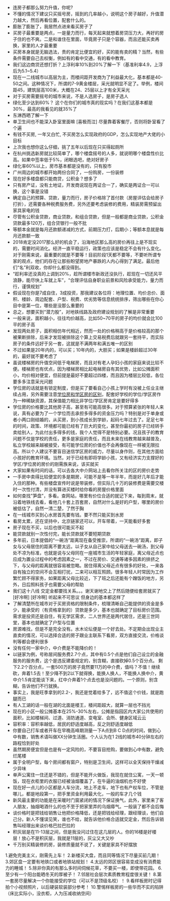- 连房子都那么努力升值，你呢?
- 不懂的情况下建议只买摇号房，摇到的几率越小，说明这个房子越好，升值潜力越大，然后再看位置，配套什么的。
- 膨胀了膨胀了，我居然点进来看买房子了
- 买房子最重要是两点，一是量力而行，每天起来就想着房贷压力大，再好的房子住的也不爽。二是和谁住在里面，毕竟房子只是个容器，而且还能买卖再换，家里的人才最重要
- 买房本身就是无脑选法，贵的肯定比便宜的好，买的能有卖的精？当然，有些条件需要自己去权衡，例如有的看中交通，有的看中教育。
- 我们这边商贷还想打折？上浮利率10%到20%了解一下（基准利率4.9，上浮后为5.1~5.4）
- 现在一二线城市以高层为主，而楼间距开发商为了利益最大化，基本都是40-50之间。这种情况下，所谓的7-9黄金楼层，采光就明显不足了。举例，楼间距45，建筑层高100米，大概在24、25层以上才有全天采光
- 对于买房需要摇号的城市来说，不是人选房子，是房子选人
- 绿化至少达到60%？ 这个在你们的城市真的现实吗？在我们这基本都是30%，最高的我看见的就35%了
- 东淋西晒了解一下
- 单卫生间也不能深入卧室里面嘛 [喜极而泣] 尽量靠着客餐厅，否则将卧室看了个遍
- 有钱不买房, 一年又白忙, 不买房怎么实现政府的GDP，怎么实现地产大佬的小目标
- 上次我也想你这么仔细，挑了五年以后现在只买得起厕所
- 在杭州挑选新房就比较简单了，哪个楼盘摇号的人多，就说明哪个楼盘性价比高。如果中签率低于5%，闭眼选吧，绝对好房子
- 绿化率60%以上，房市基本都是没有的，只有股市
- 广州周边的城市都开始两份合同了，一份购房，一份装修
- 现在好多楼盘都只能商贷，公积金？想多了
- 只有房产证，没有土地证，开发商说现在两证合一了，确实是两证合一可以换，这个事是没错
- 确定自己的预算、贷款，量力而行，房子价格除了首付款（房屋评估会给房子打折），还需要各种税费服务费，另外还要考虑装修的费用，精装房需预留出家具家电的钱
- 尽管有公积金贷款，商业贷款，和组合贷款，但是一般都是商业贷款，公积金贷款最多120万，组合贷银行一般不批
- 等额本金就是每月还款额递减的方式，前期压力打，后期小；等额本息就是每月还款额一致
- 2018肯定没2017那么好的机会了，沿海地区那么高的房价再往上是不现实的，需要时间消化。经济一直平稳运行，政策也应该是稳定不会有什么变化。对于刚需来说，最重要的就是不要等！目前阶段1天都不要等，不要听所谓专家的观点，他们的存在让那些盼望房地产暴跌的人内心得到了满足。最后他们“名”利双收，你却什么都没得到。
- “趁利率还没真的上调到20%，趁所谓楼市新政还没执行，趁现在一切还风平浪静，能尽快上车就上车”，“合理评估自身职业前景和风险承受能力，量力而行，谨慎规划”
- 假设现在你是7成自住，3成投资，那我建议各位将：地理位置、均价总价、面积、楼龄、周边配套、户型、税费、优劣势等信息统统排序，筛出哪些在你心目中是第一位，哪些是没那么重要的
- 总之，想要买到“潜力股”，对地铁线路及政府建设规划的了解是非常重要
- 一般来说，面积越小，往往均价越高，比如50~70平的房子的均价就会比100平的房子高
- 发现两处房子，面积相仿年代相近，然而一处的价格稍高于是价格较高的那个被果断排除，后来才发现被排除这个算上交易税费后就跟另一套持平，而实际房子的条件远好于另一套，这就是不满两年和满五唯一的区别
- 不过如果是20年内的，可以买；10年内的，大胆买；如果是楼龄超过30年的，最好就不要考虑了
- 虽说楼梯房的升值空间低于电梯房，而且对有老人孕妇小孩的家庭来说比较不便。楼梯房也有优点，因为楼梯房相比起电梯房自有其优势，比如公摊面积小，均价相对便宜，但前提是最好不要超过四楼，而且因为楼层比较低，各位要多多注意采光问题
- 学位房的话就是有锁定制度，但是买了要看自己小孩上学时有没被上任业主继续占用，另外需要注意[学位房和学区房的区别](https://www.zhihu.com/question/23601668)，配套好学校的学位/学区房作为一种稀缺资源，其保值能力相比非学位/学区房肯定是要好得多
- 学位房的价格要比其他房子高，甚至有可能高很多。对于预算紧张的年轻人来说，真有必要为了一个学位而去承担多得多的资金压力吗？特别是对于单身或者小两口刚结婚的，从买房，到小孩成长到学龄，起码七年过去了。足足七年的时间，政策、环境都可能已经有了巨大的变化，甚至你最初的房子已经转手卖给别人，为此付出多得多的钱，我个人觉得不是特别必要。况且孩子的教育问题不仅是学校的责任，更多是家庭的责任，而且未来在线教育越来越普及，私立学校越来越被接受，有可能学位房的价值也不会再像现在一样被无限拉高。所以个人建议不要盲目迷信学区房的威力，尽量以身作则，在其他方面给小孩好的教育环境。当然，对于已经有即将学龄小孩，又有经济实力支撑好的学区/学位房的房价的刚需族来说，该买就买
- 大家如果有时间的话，可以去各大中介网站上去看你所关注的区的房价走势
- 一手房中卖得比较便宜的多是期房，可能不是等一年半年，而是好几年后才能入住的那种。有些楼盘宣传时说是带装修，但实际几十万的装修费是需要交楼时一次性付清，并没有算进买楼时给你看的房屋价格里面
- 如何查找"笋盘"，多看。查网站，哪里有价位合适的就记下来，每到周末，就沿着地铁线去看，看他几十套上百套房，自然对什么是好的户型，哪里的房价被低估了，自然一清二楚，了然于胸
- 在一线城市买到心水房首先要有钱。要不然只能买到水房
- 看房太累，还在坚持中，北京链家还可以，开车带着，一天能看好多套
- 房子现在不买，以后也很可能买不起
- 能贷款就别一次性付完，能长贷款就不要短期贷款
- 多年前，日本提倡的“一碗汤”距离现在备受推崇，所谓的“一碗汤”距离，即子女与父母居住的距离不要太远，以子女从自己家中给父母送去一碗汤，到父母处不凉为标准，也就是说与父母同在一座城市生活的年轻家庭，离父母近点也应成为置业过程中的考虑因素之一，不过在房价、交通等诸多因素的排挤之下，与父母的距离就很容易被忽略。居住得离父母近点有很多的好处，一来各自有独立的空间不会互相打扰，二来可以相互照顾。很多年轻人时常因为工作繁忙顾不得家务，如果距离父母比较近，下了班之后还能有个蹭饭的地方，另外，日后照料孩子也需要父母的帮助
- 我们这十八线 交定金都要找关系。。。谢天谢地交上了然后随便给套房就买了 [好冷啊]  [好冷啊] 听起来不可思议 但身边的基本都这样了
- 了解清楚所在城市对于买房资格的限制条件，梳理清晰自己能提供的资金是多少，能承受的（有资格拿到的）贷款是多少，基本也就确定了目标房价范围。需求是投资还是自住，有无学区需求，二人世界还是两代居住，还是三世同堂，基本也就确定了户型与位置
- 房源难找，但是不是完全没有。水木论坛便是一个好去处。不定期会出现业主直卖的情况，可以选择合适的房子跟业主联系下看房，双方直接交流，价格谈判等都会便利很多
- 没有任何一家中介，中介费是不能降价的！
- 以链家为例，号称居间服务费2.7个点，其中有0.5个点是他们自己设立的金融服务的服务费，这个是违反建委规定的，别含糊，直接砍掉0.5个百分点。 剩下2.2个百分点，一套500万的房子竟然要11万的中介费，值吗？不值！继续砍，奔着1.5去！至少降不到2以下就得换，能换人换人，不能换人换中介，黄中介1.5肯定能谈下来，红中介奔着1个点去也是没问题的。一个原则，别含糊，告诉他们不行就换。
- 事实上，我是旺季拿到的2.2-，我还是觉着给多了，远不值这个价钱，就是跑腿而已
- 有人工湖的话一般在湖的北面是楼王，楼间距超大，就算一层也不挡光
- 现在的小区一般公摊基本在25%-30%左右，公摊是指园区内大家公共使用的面积，比如楼梯间、过道、消防通道、变电室、会所、健身区域云云
- 容积率：容积率越低，居民的舒适度越高，反之则舒适度越低
- 你要自己打车或者开车在早晚高峰期测量一下A点到B C D点的时间，做到心中有数，销售术语叫做XX分钟生活圈。个人认为在1 2线的城市40分钟左右的路程恰到好处
- 虽然期房便宜但是也是有一定风险的，不要盲目抢购，要做到心中有数，避免烂尾楼
- 属于全明户型，每个房间都有窗户，特别是卫生间，这样可以全天保持干燥减少异味
- 单声公寓住一住还是不错的，但是不能开火做饭，我现在就住公寓，一天一顿饭，现在衣柜里的衣服已经被油烟覆盖了，在牛逼的油烟机也不好使
- 现在好一点儿的小区都是人车分流，地上不走车，地下也有产权车位，不管是哪儿，都是地段第一，把手里资金利用最大化，一般的车才几个钱
- 新风最主要的功能是在采暖时门窗紧闭的情况下保证换气，此外，家里来了客人朋友，抽烟喝酒什么的也不至于把家里弄的乌烟瘴气。一般装了都不会后悔
- 谈价格时是把钱给销售让他把价格降低，还是把钱给经理，跟经理谈，他们自己分。新人不懂误见笑，谁也不给，就告诉他价格合适就交定金，然后告诉销售叫经理出来谈价格巴拉巴拉的
- 积灰层是在11-13层之间，但是我没问过住在这几层的人。你的16楼是好楼层！放心不是积灰层，我就是11层的，灰尘又大又吵
- 千万别买精装修的房，装修质量就不说了，关键是家具不好摆放

1.避免完美主义，刚需先上车！
2.新楼买大盘，而且同等情况下尽量买前几期！
3.郊区盘一定要有地铁口或者地铁站规划！
4.太远的郊区很容易变成没有消费能力的睡城！
5.除非你真的有那么多时间伺候花草，不要买一楼，即使带花园。
6.至少有一个阳台能晒冬天的厚被子！
7.邻居社会层次素质教育程度很关键！
8.第一套房尽量解决一个你能接受的学位（可以不是顶级名校）！
9.看样板房时记得拍个小视频照片，以后硬装软装部分参考！
10.警惕样板房的一些华而不实的陷阱（床比实际小，没衣柜，人为压减收纳空间）
